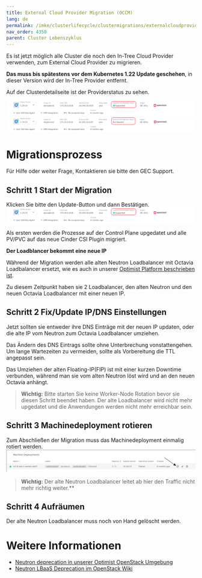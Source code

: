 ```yaml
---
title: External Cloud Provider Migration (OCCM)
lang: de
permalink: /imke/clusterlifecycle/clustermigrations/externalcloudprovider
nav_order: 4350
parent: Cluster Lebenszyklus
---
```

<!-- LTeX:  language=de-DE -->

Es ist jetzt möglich alle Cluster die noch den In-Tree Cloud Provider verwenden, zum External Cloud Provider zu migrieren.

**Das muss bis spätestens vor dem Kubernetes 1.22 Update geschehen**, in dieser Version wird der In-Tree Provider entfernt.

Auf der Clusterdetailseite ist der Providerstatus zu sehen.

![migration needed](migration-needed.png)
![migration not needed](migration-not-needed.png)

# Migrationsprozess

Für Hilfe oder weiter Frage, Kontaktieren sie bitte den GEC Support.

## Schritt 1 Start der Migration

Klicken Sie bitte den Update-Button und dann Bestätigen.
![migration needed](migration-needed.png)

Als ersten werden die Prozesse auf der Control Plane upgedatet und alle PV/PVC auf das neue Cinder CSI Plugin migriert.

**Der Loadblancer bekommt eine neue IP**

Während der Migration werden alle alten Neutron Loadbalancer mit Octavia Loadbalancer ersetzt, wie es auch in unserer [Optimist Platform beschrieben ist](/optimist/migration_loadbalancer/).

Zu diesem Zeitpunkt haben sie 2 Loadbalancer, den alten Neutron und den neuen Octavia Loadbalancer mit einer neuen IP.

## Schritt 2 Fix/Update IP/DNS Einstellungen

Jetzt sollten sie entweder ihre DNS Einträge mit der neuen IP updaten, oder die alte IP vom Neutron zum Octavia Loadbalancer umziehen.

Das Ändern des DNS Eintrags sollte ohne Unterbrechung vonstattengehen. Um lange Wartezeiten zu vermeiden, sollte als Vorbereitung die TTL angepasst sein.

Das Umziehen der alten Floating-IP(FIP) ist mit einer kurzen Downtime verbunden, während man sie vom alten Neutron löst wird und an den neuen Octavia anhängt.

> __Wichtig:__
> Bitte starten Sie keine Worker-Node Rotation bevor sie diesen Schritt beendet haben. Der alte Loadbalancer wird nicht mehr upgedatet und die Anwendungen werden nicht mehr erreichbar sein.

## Schritt 3 Machinedeployment rotieren

Zum Abschließen der Migration muss das Machinedeployment einmalig rotiert werden.
![worker rotation](rotate-nodes.png)

> __Wichtig:__
> Der alte Neutron Loadbalancer leitet ab hier den Traffic nicht mehr richtig weiter.**

## Schritt 4 Aufräumen

Der alte Neutron Loadbalancer muss noch von Hand gelöscht werden.

# Weitere Informationen
* [Neutron deprecation in unserer Optimist OpenStack Umgebung](/optimist/migration_loadbalancer/)
* [Neutron LBaaS Deprecation im OpenStack Wiki](https://wiki.openstack.org/wiki/Neutron/LBaaS/Deprecation)
